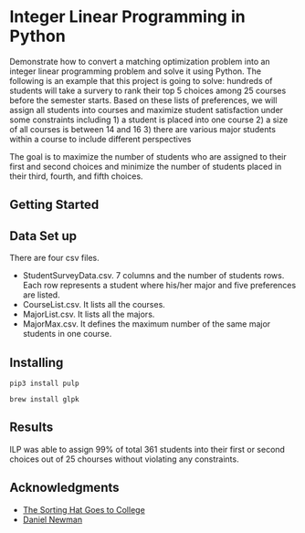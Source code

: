 # Integer Linear Programming in Python

Demonstrate how to convert a matching optimization problem into an integer linear programming problem and solve it using Python. The following is an example that this project is going to solve: hundreds of students will take a survery to rank their top 5 choices among 25 courses before the semester starts. Based on these lists of preferences, we will assign all students into courses and maximize student satisfaction under some constraints including
    1) a student is placed into one course
    2) a size of all courses is between 14 and 16
    3) there are various major students within a course to include different perspectives

The goal is to maximize the number of students who are assigned to their first and second choices and minimize the number of students placed in their third, fourth, and fifth choices.

## Getting Started

## Data Set up

There are four csv files.  
* StudentSurveyData.csv. 7 columns and the number of students rows. Each row represents a student where his/her major and five preferences are listed.
* CourseList.csv. It lists all the courses.
* MajorList.csv. It lists all the majors.
* MajorMax.csv. It defines the maximum number of the same major students in one course.

## Installing


```
pip3 install pulp
```

```
brew install glpk
```

## Results
ILP was able to assign 99% of total 361 students into their first or second choices out of 25 chourses without violating any constraints.

## Acknowledgments

* [The Sorting Hat Goes to College](https://www.tandfonline.com/doi/abs/10.4169/math.mag.87.4.243)
* [Daniel Newman](https://www.dtnewman.com/index.html)
